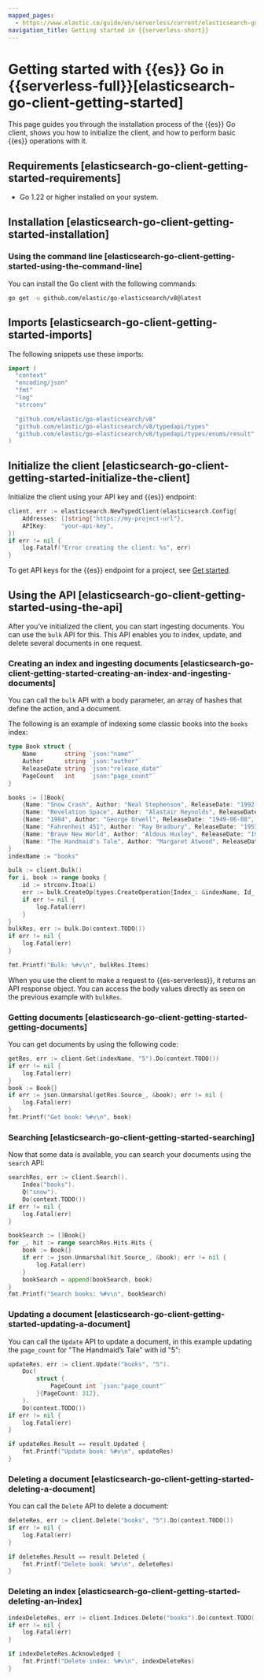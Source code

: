 ```yaml
---
mapped_pages:
  - https://www.elastic.co/guide/en/serverless/current/elasticsearch-go-client-getting-started.html
navigation_title: Getting started in {{serverless-short}}
---
```


# Getting started with {{es}} Go in {{serverless-full}}[elasticsearch-go-client-getting-started]

This page guides you through the installation process of the {{es}} Go client, shows you how to initialize the client, and how to perform basic {{es}} operations with it.


## Requirements [elasticsearch-go-client-getting-started-requirements]

* Go 1.22 or higher installed on your system.


## Installation [elasticsearch-go-client-getting-started-installation]


### Using the command line [elasticsearch-go-client-getting-started-using-the-command-line]

You can install the Go client with the following commands:

```bash
go get -u github.com/elastic/go-elasticsearch/v8@latest
```


## Imports [elasticsearch-go-client-getting-started-imports]

The following snippets use these imports:

```go
import (
  "context"
  "encoding/json"
  "fmt"
  "log"
  "strconv"

  "github.com/elastic/go-elasticsearch/v8"
  "github.com/elastic/go-elasticsearch/v8/typedapi/types"
  "github.com/elastic/go-elasticsearch/v8/typedapi/types/enums/result"
)
```


## Initialize the client [elasticsearch-go-client-getting-started-initialize-the-client]

Initialize the client using your API key and {{es}} endpoint:

```go
client, err := elasticsearch.NewTypedClient(elasticsearch.Config{
    Addresses: []string{"https://my-project-url"},
    APIKey:    "your-api-key",
})
if err != nil {
    log.Fatalf("Error creating the client: %s", err)
}
```

To get API keys for the {{es}} endpoint for a project, see [Get started](docs-content://solutions/search/get-started.md).


## Using the API [elasticsearch-go-client-getting-started-using-the-api]

After you’ve initialized the client, you can start ingesting documents. You can use the `bulk` API for this. This API enables you to index, update, and delete several documents in one request.


### Creating an index and ingesting documents [elasticsearch-go-client-getting-started-creating-an-index-and-ingesting-documents]

You can call the `bulk` API with a body parameter, an array of hashes that define the action, and a document.

The following is an example of indexing some classic books into the `books` index:

```go
type Book struct {
    Name        string `json:"name"`
    Author      string `json:"author"`
    ReleaseDate string `json:"release_date"`
    PageCount   int    `json:"page_count"`
}

books := []Book{
    {Name: "Snow Crash", Author: "Neal Stephenson", ReleaseDate: "1992-06-01", PageCount: 470},
    {Name: "Revelation Space", Author: "Alastair Reynolds", ReleaseDate: "2000-03-15", PageCount: 585},
    {Name: "1984", Author: "George Orwell", ReleaseDate: "1949-06-08", PageCount: 328},
    {Name: "Fahrenheit 451", Author: "Ray Bradbury", ReleaseDate: "1953-10-15", PageCount: 227},
    {Name: "Brave New World", Author: "Aldous Huxley", ReleaseDate: "1932-06-01", PageCount: 268},
    {Name: "The Handmaid's Tale", Author: "Margaret Atwood", ReleaseDate: "1985-06-01", PageCount: 311},
}
indexName := "books"

bulk := client.Bulk()
for i, book := range books {
    id := strconv.Itoa(i)
    err := bulk.CreateOp(types.CreateOperation{Index_: &indexName, Id_: &id}, book)
    if err != nil {
        log.Fatal(err)
    }
}
bulkRes, err := bulk.Do(context.TODO())
if err != nil {
    log.Fatal(err)
}

fmt.Printf("Bulk: %#v\n", bulkRes.Items)
```

When you use the client to make a request to {{es-serverless}}, it returns an API response object. You can access the body values directly as seen on the previous example with `bulkRes`.


### Getting documents [elasticsearch-go-client-getting-started-getting-documents]

You can get documents by using the following code:

```go
getRes, err := client.Get(indexName, "5").Do(context.TODO())
if err != nil {
    log.Fatal(err)
}
book := Book{}
if err := json.Unmarshal(getRes.Source_, &book); err != nil {
    log.Fatal(err)
}
fmt.Printf("Get book: %#v\n", book)
```


### Searching [elasticsearch-go-client-getting-started-searching]

Now that some data is available, you can search your documents using the `search` API:

```go
searchRes, err := client.Search().
    Index("books").
    Q("snow").
    Do(context.TODO())
if err != nil {
    log.Fatal(err)
}

bookSearch := []Book{}
for _, hit := range searchRes.Hits.Hits {
    book := Book{}
    if err := json.Unmarshal(hit.Source_, &book); err != nil {
        log.Fatal(err)
    }
    bookSearch = append(bookSearch, book)
}
fmt.Printf("Search books: %#v\n", bookSearch)
```


### Updating a document [elasticsearch-go-client-getting-started-updating-a-document]

You can call the `Update` API to update a document, in this example updating the `page_count` for "The Handmaid’s Tale" with id "5":

```go
updateRes, err := client.Update("books", "5").
    Doc(
        struct {
            PageCount int `json:"page_count"`
        }{PageCount: 312},
    ).
    Do(context.TODO())
if err != nil {
    log.Fatal(err)
}

if updateRes.Result == result.Updated {
    fmt.Printf("Update book: %#v\n", updateRes)
}
```


### Deleting a document [elasticsearch-go-client-getting-started-deleting-a-document]

You can call the `Delete` API to delete a document:

```go
deleteRes, err := client.Delete("books", "5").Do(context.TODO())
if err != nil {
    log.Fatal(err)
}

if deleteRes.Result == result.Deleted {
    fmt.Printf("Delete book: %#v\n", deleteRes)
}
```


### Deleting an index [elasticsearch-go-client-getting-started-deleting-an-index]

```go
indexDeleteRes, err := client.Indices.Delete("books").Do(context.TODO())
if err != nil {
    log.Fatal(err)
}

if indexDeleteRes.Acknowledged {
    fmt.Printf("Delete index: %#v\n", indexDeleteRes)
}
```


